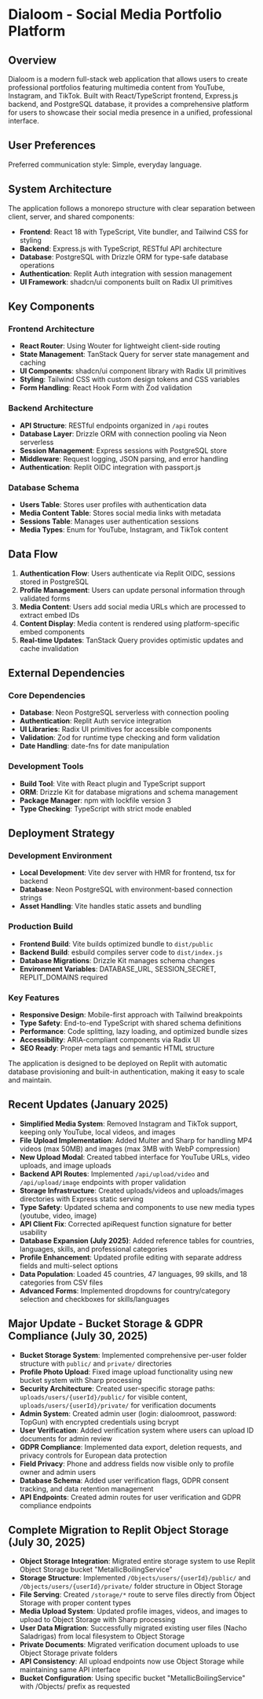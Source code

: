 # Dialoom - Social Media Portfolio Platform

## Overview

Dialoom is a modern full-stack web application that allows users to create professional portfolios featuring multimedia content from YouTube, Instagram, and TikTok. Built with React/TypeScript frontend, Express.js backend, and PostgreSQL database, it provides a comprehensive platform for users to showcase their social media presence in a unified, professional interface.

## User Preferences

Preferred communication style: Simple, everyday language.

## System Architecture

The application follows a monorepo structure with clear separation between client, server, and shared components:

- **Frontend**: React 18 with TypeScript, Vite bundler, and Tailwind CSS for styling
- **Backend**: Express.js with TypeScript, RESTful API architecture
- **Database**: PostgreSQL with Drizzle ORM for type-safe database operations
- **Authentication**: Replit Auth integration with session management
- **UI Framework**: shadcn/ui components built on Radix UI primitives

## Key Components

### Frontend Architecture
- **React Router**: Using Wouter for lightweight client-side routing
- **State Management**: TanStack Query for server state management and caching
- **UI Components**: shadcn/ui component library with Radix UI primitives
- **Styling**: Tailwind CSS with custom design tokens and CSS variables
- **Form Handling**: React Hook Form with Zod validation

### Backend Architecture
- **API Structure**: RESTful endpoints organized in `/api` routes
- **Database Layer**: Drizzle ORM with connection pooling via Neon serverless
- **Session Management**: Express sessions with PostgreSQL store
- **Middleware**: Request logging, JSON parsing, and error handling
- **Authentication**: Replit OIDC integration with passport.js

### Database Schema
- **Users Table**: Stores user profiles with authentication data
- **Media Content Table**: Stores social media links with metadata
- **Sessions Table**: Manages user authentication sessions
- **Media Types**: Enum for YouTube, Instagram, and TikTok content

## Data Flow

1. **Authentication Flow**: Users authenticate via Replit OIDC, sessions stored in PostgreSQL
2. **Profile Management**: Users can update personal information through validated forms
3. **Media Content**: Users add social media URLs which are processed to extract embed IDs
4. **Content Display**: Media content is rendered using platform-specific embed components
5. **Real-time Updates**: TanStack Query provides optimistic updates and cache invalidation

## External Dependencies

### Core Dependencies
- **Database**: Neon PostgreSQL serverless with connection pooling
- **Authentication**: Replit Auth service integration
- **UI Libraries**: Radix UI primitives for accessible components
- **Validation**: Zod for runtime type checking and form validation
- **Date Handling**: date-fns for date manipulation

### Development Tools
- **Build Tool**: Vite with React plugin and TypeScript support
- **ORM**: Drizzle Kit for database migrations and schema management
- **Package Manager**: npm with lockfile version 3
- **Type Checking**: TypeScript with strict mode enabled

## Deployment Strategy

### Development Environment
- **Local Development**: Vite dev server with HMR for frontend, tsx for backend
- **Database**: Neon PostgreSQL with environment-based connection strings
- **Asset Handling**: Vite handles static assets and bundling

### Production Build
- **Frontend Build**: Vite builds optimized bundle to `dist/public`
- **Backend Build**: esbuild compiles server code to `dist/index.js`
- **Database Migrations**: Drizzle Kit manages schema changes
- **Environment Variables**: DATABASE_URL, SESSION_SECRET, REPLIT_DOMAINS required

### Key Features
- **Responsive Design**: Mobile-first approach with Tailwind breakpoints
- **Type Safety**: End-to-end TypeScript with shared schema definitions
- **Performance**: Code splitting, lazy loading, and optimized bundle sizes
- **Accessibility**: ARIA-compliant components via Radix UI
- **SEO Ready**: Proper meta tags and semantic HTML structure

The application is designed to be deployed on Replit with automatic database provisioning and built-in authentication, making it easy to scale and maintain.

## Recent Updates (January 2025)
- **Simplified Media System**: Removed Instagram and TikTok support, keeping only YouTube, local videos, and images
- **File Upload Implementation**: Added Multer and Sharp for handling MP4 videos (max 50MB) and images (max 3MB with WebP compression)
- **New Upload Modal**: Created tabbed interface for YouTube URLs, video uploads, and image uploads
- **Backend API Routes**: Implemented `/api/upload/video` and `/api/upload/image` endpoints with proper validation
- **Storage Infrastructure**: Created uploads/videos and uploads/images directories with Express static serving
- **Type Safety**: Updated schema and components to use new media types (youtube, video, image)
- **API Client Fix**: Corrected apiRequest function signature for better usability
- **Database Expansion (July 2025)**: Added reference tables for countries, languages, skills, and professional categories
- **Profile Enhancement**: Updated profile editing with separate address fields and multi-select options
- **Data Population**: Loaded 45 countries, 47 languages, 99 skills, and 18 categories from CSV files
- **Advanced Forms**: Implemented dropdowns for country/category selection and checkboxes for skills/languages

## Major Update - Bucket Storage & GDPR Compliance (July 30, 2025)
- **Bucket Storage System**: Implemented comprehensive per-user folder structure with `public/` and `private/` directories
- **Profile Photo Upload**: Fixed image upload functionality using new bucket system with Sharp processing
- **Security Architecture**: Created user-specific storage paths: `uploads/users/{userId}/public/` for visible content, `uploads/users/{userId}/private/` for verification documents
- **Admin System**: Created admin user (login: dialoomroot, password: TopGun) with encrypted credentials using bcrypt
- **User Verification**: Added verification system where users can upload ID documents for admin review
- **GDPR Compliance**: Implemented data export, deletion requests, and privacy controls for European data protection
- **Field Privacy**: Phone and address fields now visible only to profile owner and admin users
- **Database Schema**: Added user verification flags, GDPR consent tracking, and data retention management
- **API Endpoints**: Created admin routes for user verification and GDPR compliance endpoints

## Complete Migration to Replit Object Storage (July 30, 2025)
- **Object Storage Integration**: Migrated entire storage system to use Replit Object Storage bucket "MetallicBoilingService"
- **Storage Structure**: Implemented `/Objects/users/{userId}/public/` and `/Objects/users/{userId}/private/` folder structure in Object Storage
- **File Serving**: Created `/storage/*` route to serve files directly from Object Storage with proper content types
- **Media Upload System**: Updated profile images, videos, and images to upload to Object Storage with Sharp processing
- **User Data Migration**: Successfully migrated existing user files (Nacho Saladrigas) from local filesystem to Object Storage
- **Private Documents**: Migrated verification document uploads to use Object Storage private folders
- **API Consistency**: All upload endpoints now use Object Storage while maintaining same API interface
- **Bucket Configuration**: Using specific bucket "MetallicBoilingService" with /Objects/ prefix as requested